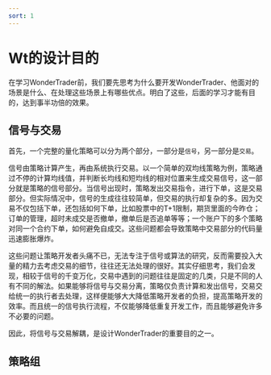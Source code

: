 ```yaml
---
sort: 1
---
```


# Wt的设计目的

在学习WonderTrader前，我们要先思考为什么要开发WonderTrader、他面对的场景是什么、在处理这些场景上有哪些优点。明白了这些，后面的学习才能有目的，达到事半功倍的效果。

## 信号与交易

首先，一个完整的量化策略可以分为两个部分，一部分是`信号`，另一部分是`交易`。

信号由策略计算产生，再由系统执行交易。以一个简单的双均线策略为例，策略通过不停的计算均线值，并判断长均线和短均线的相对位置来生成交易信号，这一部分就是策略的信号部分。当信号出现时，策略发出交易指令，进行下单，这是交易部分。但实际情况中，信号的生成往往较简单，但交易的执行却复杂的多。因为交易不仅包括下单，还包括如何下单，比如股票中的T+1限制，期货里面的今昨仓；订单的管理，超时未成交是否撤单，撤单后是否追单等等；一个账户下的多个策略对同一个合约下单，如何避免自成交。这些问题都会导致策略中交易部分的代码量迅速膨胀爆炸。

这些问题让策略开发者头痛不已，无法专注于信号或算法的研究，反而需要投入大量的精力去考虑交易的细节，往往还无法处理的很好。其实仔细思考，我们会发现，相较于信号的千变万化，交易中遇到的问题往往是固定的几类，只是不同的人有不同的解法。如果能够将信号与交易分离，策略仅负责计算和发出信号，交易交给统一的执行者去处理，这样便能够大大降低策略开发者的负担，提高策略开发的效率。而且统一的信号执行流程，不仅能够降低重复开发工作，而且能够避免许多不必要的问题。

因此，将信号与交易解耦，是设计WonderTrader的重要目的之一。

## 策略组

